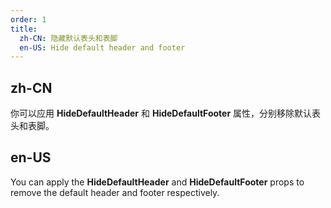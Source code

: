 ```yaml
---
order: 1
title:
  zh-CN: 隐藏默认表头和表脚
  en-US: Hide default header and footer
---
```


## zh-CN

你可以应用 **HideDefaultHeader** 和 **HideDefaultFooter** 属性，分别移除默认表头和表脚。

## en-US

You can apply the **HideDefaultHeader** and **HideDefaultFooter** props to remove the default header and footer
respectively.
